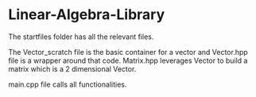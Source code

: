 # Linear-Algebra-Library


The startfiles folder has all the relevant files.

The Vector_scratch file is the basic container for a vector and Vector.hpp file is a wrapper around that code.
Matrix.hpp leverages Vector to build a matrix which is a 2 dimensional Vector.

main.cpp file calls all functionalities. 
